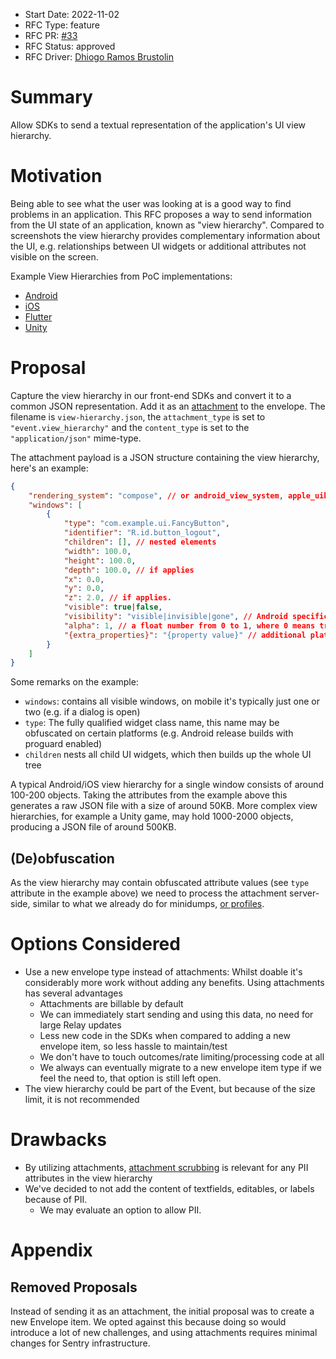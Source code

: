 * Start Date: 2022-11-02
* RFC Type: feature
* RFC PR: [#33](https://github.com/getsentry/rfcs/pull/33)
* RFC Status: approved
* RFC Driver: [Dhiogo Ramos Brustolin](https://github.com/brustolin)

# Summary

Allow SDKs to send a textual representation of the application's UI view hierarchy. 

# Motivation

Being able to see what the user was looking at is a good way to find problems in an application. This RFC proposes a way to send information from the UI state of an application, known as "view hierarchy". Compared to screenshots the view hierarchy provides complementary information about the UI, e.g. relationships between UI widgets or additional attributes not visible on the screen.

Example View Hierarchies from PoC implementations:
* [Android](https://github.com/getsentry/sentry-java/pull/1998#issuecomment-1104806065)
* [iOS](https://github.com/getsentry/sentry-cocoa/pull/2044#issue-1329719543)
* [Flutter](https://github.com/ueman/sentry-dart-tools/blob/b850db587f0e099bed253d13055c88c03d536875/sentry_flutter_plus/lib/src/integrations/tree_walker_integration.dart)
* [Unity](https://github.com/getsentry/team-mobile/issues/64#issuecomment-1290868653)

# Proposal

Capture the view hierarchy in our front-end SDKs and convert it to a common JSON representation. Add it as an [attachment](https://develop.sentry.dev/sdk/envelopes/#attachment) to the envelope. The filename is `view-hierarchy.json`, the `attachment_type` is set to `"event.view_hierarchy"` and the `content_type` is set to the `"application/json"` mime-type.

The attachment payload is a JSON structure containing the view hierarchy, here's an example:
```json
{
    "rendering_system": "compose", // or android_view_system, apple_uikit, apple_swiftui, unity, flutter, ...
    "windows": [
        {
            "type": "com.example.ui.FancyButton",
            "identifier": "R.id.button_logout",
            "children": [], // nested elements
            "width": 100.0,
            "height": 100.0,
            "depth": 100.0, // if applies
            "x": 0.0,
            "y": 0.0,
            "z": 2.0, // if applies.
            "visible": true|false,
            "visibility": "visible|invisible|gone", // Android specific visibility property
            "alpha": 1, // a float number from 0 to 1, where 0 means transparent, and 1 is opaque.
            "{extra_properties}": "{property value}" // additional platform-specific attributes
        }
    ]
}
```

Some remarks on the example:
 * `windows`: contains all visible windows, on mobile it's typically just one or two (e.g. if a dialog is open)
 * `type`: The fully qualified widget class name, this name may be obfuscated on certain platforms (e.g. Android release builds with proguard enabled)
 * `children` nests all child UI widgets, which then builds up the whole UI tree

A typical Android/iOS view hierarchy for a single window consists of around 100-200 objects. Taking the attributes from the example above this generates a raw JSON file with a size of around 50KB. More complex view hierarchies, for example a Unity game, may hold 1000-2000 objects, producing a JSON file of around 500KB.

## (De)obfuscation
As the view hierarchy may contain obfuscated attribute values (see `type` attribute in the example above) we need to process the attachment server-side, similar to what we already do for minidumps, [or profiles](https://github.com/getsentry/sentry/blob/cf71af372677487d7d0a7fd8ac9dd092f9596cf4/src/sentry/profiles/task.py#L350-L360).

# Options Considered
- Use a new envelope type instead of attachments: Whilst doable it's considerably more work without adding any benefits. Using attachments has several advantages
    - Attachments are billable by default
    - We can immediately start sending and using this data, no need for large Relay updates
    - Less new code in the SDKs when compared to adding a new envelope item, so less hassle to maintain/test
    - We don't have to touch outcomes/rate limiting/processing code at all
    - We always can eventually migrate to a new envelope item type if we feel the need to, that option is still left open.
- The view hierarchy could be part of the Event, but because of the size limit, it is not recommended


# Drawbacks
- By utilizing attachments, [attachment scrubbing](https://docs.sentry.io/product/data-management-settings/scrubbing/attachment-scrubbing/) is relevant for any PII attributes in the view hierarchy
- We've decided to not add the content of textfields, editables, or labels because of PII.
    - We may evaluate an option to allow PII.


# Appendix

## Removed Proposals

Instead of sending it as an attachment, the initial proposal was to create a new Envelope item. We opted against this because doing so would introduce a lot of new challenges, and using attachments requires minimal changes for Sentry infrastructure.
